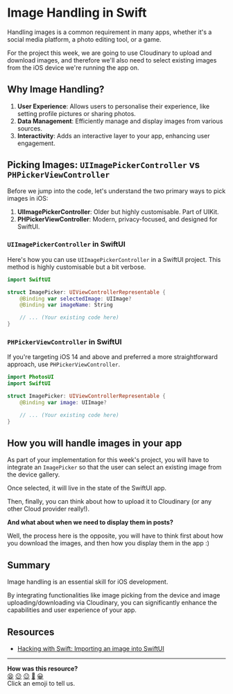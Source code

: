 # Image Handling in Swift

Handling images is a common requirement in many apps, whether it's a social
media platform, a photo editing tool, or a game.

For the project this week, we are going to use Cloudinary to upload and download
images, and therefore we'll also need to select existing images from the iOS
device we're running the app on.


## Why Image Handling?

1. **User Experience**: Allows users to personalise their experience, like
   setting profile pictures or sharing photos.
2. **Data Management**: Efficiently manage and display images from various
   sources.
3. **Interactivity**: Adds an interactive layer to your app, enhancing user
   engagement.


## Picking Images: `UIImagePickerController` vs `PHPickerViewController`

Before we jump into the code, let's understand the two primary ways to pick
images in iOS:

1. **UIImagePickerController**: Older but highly customisable. Part of UIKit.
2. **PHPickerViewController**: Modern, privacy-focused, and designed for
   SwiftUI.

### `UIImagePickerController` in SwiftUI

Here's how you can use `UIImagePickerController` in a SwiftUI project. This
method is highly customisable but a bit verbose.

```swift
import SwiftUI

struct ImagePicker: UIViewControllerRepresentable {
    @Binding var selectedImage: UIImage?
    @Binding var imageName: String

    // ... (Your existing code here)
}
```

### `PHPickerViewController` in SwiftUI

If you're targeting iOS 14 and above and preferred a more straightforward
approach, use `PHPickerViewController`.

```swift
import PhotosUI
import SwiftUI

struct ImagePicker: UIViewControllerRepresentable {
    @Binding var image: UIImage?

    // ... (Your existing code here)
}
```

## How you will handle images in your app

As part of your implementation for this week's project, you will have to
integrate an `ImagePicker` so that the user can select an existing image from
the device gallery.

Once selected, it will live in the state of the SwiftUI app.

Then, finally, you can think about how to upload it to Cloudinary (or any other
Cloud provider really!).

**And what about when we need to display them in posts?**

Well, the process here is the opposite, you will have to think first about how
you download the images, and then how you display them in the app :)



## Summary

Image handling is an essential skill for iOS development.

By integrating functionalities like image picking from the device and image
uploading/downloading via Cloudinary, you can significantly enhance the
capabilities and user experience of your app.

## Resources

- [Hacking with Swift: Importing an image into SwiftUI](https://www.hackingwithswift.com/books/ios-swiftui/importing-an-image-into-swiftui-using-phpickerviewcontroller)


<!-- BEGIN GENERATED SECTION DO NOT EDIT -->

---

**How was this resource?**  
[😫](https://airtable.com/shrUJ3t7KLMqVRFKR?prefill_Repository=makersacademy%2Fswiftui-engineering-project&prefill_File=pills%2Fimage_handling.md&prefill_Sentiment=😫) [😕](https://airtable.com/shrUJ3t7KLMqVRFKR?prefill_Repository=makersacademy%2Fswiftui-engineering-project&prefill_File=pills%2Fimage_handling.md&prefill_Sentiment=😕) [😐](https://airtable.com/shrUJ3t7KLMqVRFKR?prefill_Repository=makersacademy%2Fswiftui-engineering-project&prefill_File=pills%2Fimage_handling.md&prefill_Sentiment=😐) [🙂](https://airtable.com/shrUJ3t7KLMqVRFKR?prefill_Repository=makersacademy%2Fswiftui-engineering-project&prefill_File=pills%2Fimage_handling.md&prefill_Sentiment=🙂) [😀](https://airtable.com/shrUJ3t7KLMqVRFKR?prefill_Repository=makersacademy%2Fswiftui-engineering-project&prefill_File=pills%2Fimage_handling.md&prefill_Sentiment=😀)  
Click an emoji to tell us.

<!-- END GENERATED SECTION DO NOT EDIT -->
